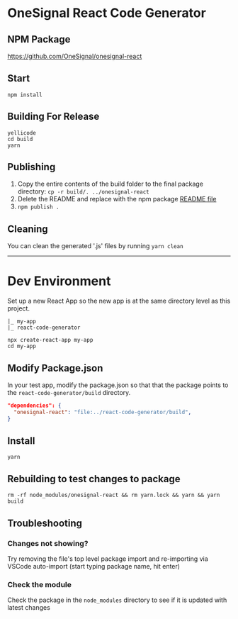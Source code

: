 # OneSignal React Code Generator

## NPM Package
https://github.com/OneSignal/onesignal-react

## Start
`npm install`
## Building For Release
```
yellicode
cd build
yarn
```
## Publishing
1. Copy the entire contents of the build folder to the final package directory: `cp -r build/. ../onesignal-react`
2. Delete the README and replace with the npm package [README file](https://github.com/OneSignal/onesignal-react/blob/main/README.md)
3. `npm publish .`

## Cleaning
You can clean the generated '.js' files by running `yarn clean`

---

# Dev Environment
Set up a new React App so the new app is at the same directory level as this project.
```
|_ my-app
|_ react-code-generator
```

```
npx create-react-app my-app
cd my-app
```

## Modify Package.json
In your test app, modify the package.json so that that the package points to the `react-code-generator/build` directory.

```json
"dependencies": {
  "onesignal-react": "file:../react-code-generator/build",
}
```

## Install
`yarn`

## Rebuilding to test changes to package
`rm -rf node_modules/onesignal-react && rm yarn.lock && yarn && yarn build`

## Troubleshooting
### Changes not showing?
Try removing the file's top level package import and re-importing via VSCode auto-import (start typing package name, hit enter)

### Check the module
Check the package in the `node_modules` directory to see if it is updated with latest changes